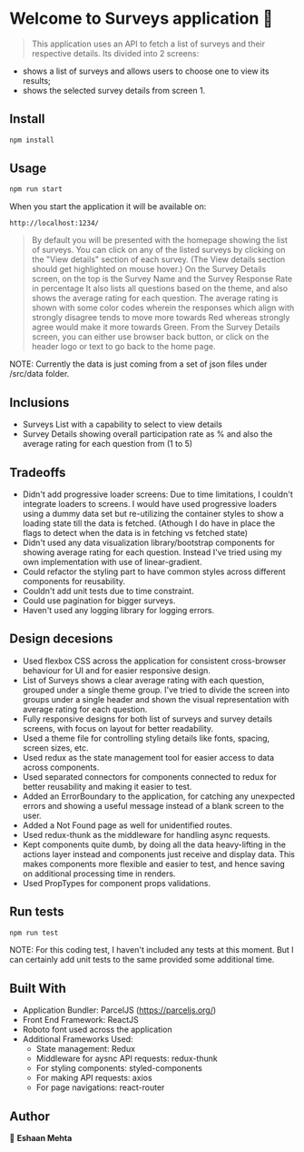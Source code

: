 # Welcome to Surveys application 👋

> This application uses an API to fetch a list of surveys and their respective details. Its divided into 2 screens:
  - shows a list of surveys and allows users to choose one to view its results;
  - shows the selected survey details from screen 1.

## Install

```sh
npm install
```

## Usage

```sh
npm run start
```
When you start the application it will be available on:
```text
http://localhost:1234/
```
>By default you will be presented with the homepage showing the list of surveys. 
>You can click on any of the listed surveys by clicking on the "View details" section of each survey. (The View details section should get highlighted on mouse hover.)
>On the Survey Details screen, on the top is the Survey Name and the Survey Response Rate in percentage
It also lists all questions based on the theme, and also shows the average rating for each question. The average rating is shown with some color codes wherein the responses which align with strongly disagree tends to move more towards Red whereas strongly agree would make it more towards Green.
> From the Survey Details screen, you can either use browser back button, or click on the header logo or text to go back to the home page.

NOTE: Currently the data is just coming from a set of json files under /src/data folder.

## Inclusions

- Surveys List with a capability to select to view details
- Survey Details showing overall participation rate as % and also the average rating for each question from (1 to 5)

## Tradeoffs

- Didn't add progressive loader screens:
  Due to time limitations, I couldn't integrate loaders to screens. I would have used progressive loaders using a dummy data set but re-utilizing the container styles to show a loading state till the data is fetched. (Athough I do have in place the flags to detect when the data is in fetching vs fetched state)
- Didn't used any data visualization library/bootstrap components for showing average rating for each question. Instead I've tried using my own implementation with use of linear-gradient.
- Could refactor the styling part to have common styles across different components for reusability.
- Couldn't add unit tests due to time constraint.
- Could use pagination for bigger surveys.
- Haven't used any logging library for logging errors.

## Design decesions

- Used flexbox CSS across the application for consistent cross-browser behaviour for UI and for easier responsive design.
- List of Surveys shows a clear average rating with each question, grouped under a single theme group. I've tried to divide the screen into groups under a single header and shown the visual representation with average rating for each question. 
- Fully responsive designs for both list of surveys and survey details screens, with focus on layout for better readability.
- Used a theme file for controlling styling details like fonts, spacing, screen sizes, etc.
- Used redux as the state management tool for easier access to data across components.
- Used separated connectors for components connected to redux for better reusability and making it easier to test.
- Added an ErrorBoundary to the application, for catching any unexpected errors and showing a useful message instead of a blank screen to the user.
- Added a Not Found page as well for unidentified routes.
- Used redux-thunk as the middleware for handling async requests.
- Kept components quite dumb, by doing all the data heavy-lifting in the actions layer instead and components just receive and display data. This makes components more flexible and easier to test, and hence saving on additional processing time in renders.
- Used PropTypes for component props validations.

## Run tests

```sh
npm run test
```
NOTE: For this coding test, I haven't included any tests at this moment. But I can certainly add unit tests to the same provided some additional time.

## Built With

  - Application Bundler: ParcelJS (https://parceljs.org/)
  - Front End Framework: ReactJS
  - Roboto font used across the application
  - Additional Frameworks Used:
    - State management: Redux
    - Middleware for aysnc API requests: redux-thunk
    - For styling components: styled-components
    - For making API requests: axios
    - For page navigations: react-router 

## Author

👤 **Eshaan Mehta**